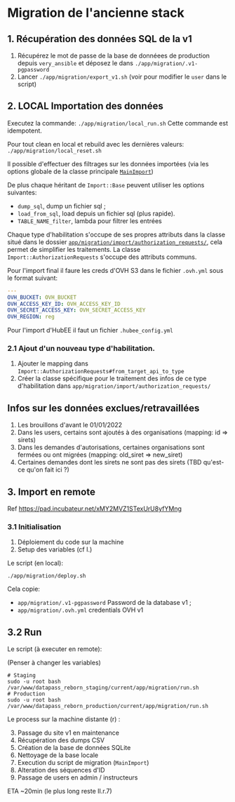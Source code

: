 # Migration de l'ancienne stack

## 1. Récupération des données SQL de la v1

1. Récupérez le mot de passe de la base de donnéees de production depuis
   `very_ansible` et déposez le dans `./app/migration/.v1-pgpassword`
2. Lancer `./app/migration/export_v1.sh` (voir pour modifier le `user` dans le
   script)

## 2. LOCAL Importation des données

Executez la commande: `./app/migration/local_run.sh`
Cette commande est idempotent.

Pour tout clean en local et rebuild avec les dernières valeurs: `./app/migration/local_reset.sh`

Il possible d'effectuer des filtrages sur les données importées (via les options
globale de la classe principale [`MainImport`](./main_import.rb))

De plus chaque héritant de `Import::Base` peuvent utiliser les options
suivantes:

* `dump_sql`, dump un fichier sql ;
* `load_from_sql`, load depuis un fichier sql (plus rapide).
* `TABLE_NAME_filter`, lambda pour filtrer les entrées

Chaque type d'habilitation s'occupe de ses propres attributs dans la classe
situé dans le dossier [`app/migration/import/authorization_requests/`](./import/authorization_requests),
cela permet de simplifier les traitements. La classe
`Import::AuthorizationRequests` s'occupe des attributs communs.

Pour l'import final il faure les creds d'OVH S3 dans le fichier `.ovh.yml` sous le format suivant:

```yaml
---
OVH_BUCKET: OVH_BUCKET
OVH_ACCESS_KEY_ID: OVH_ACCESS_KEY_ID
OVH_SECRET_ACCESS_KEY: OVH_SECRET_ACCESS_KEY
OVH_REGION: reg
```

Pour l'import d'HubEE il faut un fichier `.hubee_config.yml`

### 2.1 Ajout d'un nouveau type d'habilitation.

1. Ajouter le mapping dans `Import::AuthorizationRequests#from_target_api_to_type`
2. Créer la classe spécifique pour le traitement des infos de ce type
   d'habilitation dans `app/migration/import/authorization_requests/`

## Infos sur les données exclues/retravaillées

1. Les brouillons d'avant le 01/01/2022
2. Dans les users, certains sont ajoutés à des organisations (mapping: id => sirets)
3. Dans les demandes d'autorisations, certaines organisations sont fermées ou
   ont migrées (mapping: old_siret => new_siret)
4. Certaines demandes dont les sirets ne sont pas des sirets (TBD qu'est-ce
   qu'on fait ici ?)

## 3. Import en remote

Ref https://pad.incubateur.net/xMY2MVZ1STexUrU8yfYMng

### 3.1 Initialisation

1. Déploiement du code sur la machine
2. Setup des variables (cf I.)

Le script (en local):

```
./app/migration/deploy.sh
```

Cela copie:

* `app/migration/.v1-pgpassword` Password de la database v1 ;
* `app/migration/.ovh.yml` credentials OVH v1

## 3.2 Run

Le script (à executer en remote):

(Penser à changer les variables)

```
# Staging
sudo -u root bash /var/www/datapass_reborn_staging/current/app/migration/run.sh
# Production
sudo -u root bash /var/www/datapass_reborn_production/current/app/migration/run.sh
```

Le process sur la machine distante (r) :

3. Passage du site v1 en maintenance
4. Récupération des dumps CSV
5. Création de la base de données SQLite
6. Nettoyage de la base locale
7. Execution du script de migration (`MainImport`)
8. Alteration des séquences d'ID
9. Passage de users en admin / instructeurs

ETA ~20min (le plus long reste II.r.7)
